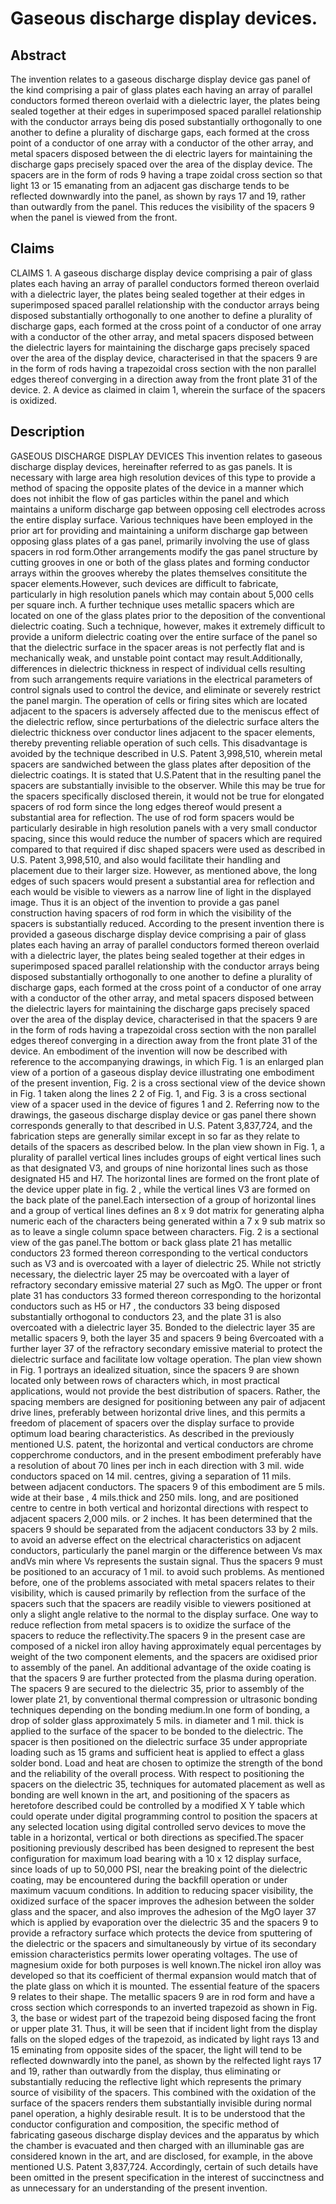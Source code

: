 # Gaseous discharge display devices.

## Abstract
The invention relates to a gaseous discharge display device gas panel of the kind comprising a pair of glass plates each having an array of parallel conductors formed thereon overlaid with a dielectric layer, the plates being sealed together at their edges in superimposed spaced parallel relationship with the conductor arrays being dis posed substantially orthogonally to one another to define a plurality of discharge gaps, each formed at the cross point of a conductor of one array with a conductor of the other array, and metal spacers disposed between the di electric layers for maintaining the discharge gaps precisely spaced over the area of the display device. The spacers are in the form of rods 9 having a trape zoidal cross section so that light 13 or 15 emanating from an adjacent gas discharge tends to be reflected downwardly into the panel, as shown by rays 17 and 19, rather than outwardly from the panel. This reduces the visibility of the spacers 9 when the panel is viewed from the front.

## Claims
CLAIMS 1. A gaseous discharge display device comprising a pair of glass plates each having an array of parallel conductors formed thereon overlaid with a dielectric layer, the plates being sealed together at their edges in superimposed spaced parallel relationship with the conductor arrays being disposed substantially orthogonally to one another to define a plurality of discharge gaps, each formed at the cross point of a conductor of one array with a conductor of the other array, and metal spacers disposed between the dielectric layers for maintaining the discharge gaps precisely spaced over the area of the display device, characterised in that the spacers 9 are in the form of rods having a trapezoidal cross section with the non parallel edges thereof converging in a direction away from the front plate 31 of the device. 2. A device as claimed in claim 1, wherein the surface of the spacers is oxidized.

## Description
GASEOUS DISCHARGE DISPLAY DEVICES This invention relates to gaseous discharge display devices, hereinafter referred to as gas panels. It is necessary with large area high resolution devices of this type to provide a method of spacing the opposite plates of the device in a manner which does not inhibit the flow of gas particles within the panel and which maintains a uniform discharge gap between opposing cell electrodes across the entire display surface. Various techniques have been employed in the prior art for providing and maintaining a uniform discharge gap between opposing glass plates of a gas panel, primarily involving the use of glass spacers in rod form.Other arrangements modify the gas panel structure by cutting grooves in one or both of the glass plates and forming conductor arrays within the grooves whereby the plates themselves consititute the spacer elements.However, such devices are difficult to fabricate, particularly in high resolution panels which may contain about 5,000 cells per square inch. A further technique uses metallic spacers which are located on one of the glass plates prior to the deposition of the conventional dielectric coating. Such a technique, however, makes it extremely difficult to provide a uniform dielectric coating over the entire surface of the panel so that the dielectric surface in the spacer areas is not perfectly flat and is mechanically weak, and unstable point contact may result.Additionally, differences in dielectric thickness in respect of individual cells resulting from such arrangements require variations in the electrical parameters of control signals used to control the device, and eliminate or severely restrict the panel margin. The operation of cells or firing sites which are located adjacent to the spacers is adversely affected due to the meniscus effect of the dielectric reflow, since perturbations of the dielectric surface alters the dielectric thickness over conductor lines adjacent to the spacer elements, thereby preventing reliable operation of such cells. This disadvantage is avoided by the technique described in U.S. Patent 3,998,510, wherein metal spacers are sandwiched between the glass plates after deposition of the dielectric coatings. It is stated that U.S.Patent that in the resulting panel the spacers are substantially invisible to the observer. While this may be true for the spacers specifically disclosed therein, it would not be true for elongated spacers of rod form since the long edges thereof would present a substantial area for reflection. The use of rod form spacers would be particularly desirable in high resolution panels with a very small conductor spacing, since this would reduce the number of spacers which are required compared to that required if disc shaped spacers were used as described in U.S. Patent 3,998,510, and also would facilitate their handling and placement due to their larger size. However, as mentioned above, the long edges of such spacers would present a substantial area for reflection and each would be visible to viewers as a narrow line of light in the displayed image. Thus it is an object of the invention to provide a gas panel construction having spacers of rod form in which the visibility of the spacers is substantially reduced. According to the present invention there is provided a gaseous discharge display device comprising a pair of glass plates each having an array of parallel conductors formed thereon overlaid with a dielectric layer, the plates being sealed together at their edges in superimposed spaced parallel relationship with the conductor arrays being disposed substantially orthogonally to one another to define a plurality of discharge gaps, each formed at the cross point of a conductor of one array with a conductor of the other array, and metal spacers disposed between the dielectric layers for maintaining the discharge gaps precisely spaced over the area of the display device, characterised in that the spacers 9 are in the form of rods having a trapezoidal cross section with the non parallel edges thereof converging in a direction away from the front plate 31 of the device. An embodiment of the invention will now be described with reference to the accompanying drawings, in which Fig. 1 is an enlarged plan view of a portion of a gaseous display device illustrating one embodiment of the present invention, Fig. 2 is a cross sectional view of the device shown in Fig. 1 taken along the lines 2 2 of Fig. 1, and Fig. 3 is a cross sectional view of a spacer used in the device of figures 1 and 2. Referring now to the drawings, the gaseous discharge display device or gas panel there shown corresponds generally to that described in U.S. Patent 3,837,724, and the fabrication steps are generally similar except in so far as they relate to details of the spacers as described below. In the plan view shown in Fig. 1, a plurality of parallel vertical lines includes groups of eight vertical lines such as that designated V3, and groups of nine horizontal lines such as those designated H5 and H7. The horizontal lines are formed on the front plate of the device upper plate in fig. 2 , while the vertical lines V3 are formed on the back plate of the panel.Each intersection of a group of horizontal lines and a group of vertical lines defines an 8 x 9 dot matrix for generating alpha numeric each of the characters being generated within a 7 x 9 sub matrix so as to leave a single column space between characters. Fig. 2 is a sectional view of the gas panel.The bottom or back glass plate 21 has metallic conductors 23 formed thereon corresponding to the vertical conductors such as V3 and is overcoated with a layer of dielectric 25. While not strictly necessary, the dielectric layer 25 may be overcoated with a layer of refractory secondary emissive material 27 such as MgO. The upper or front plate 31 has conductors 33 formed thereon corresponding to the horizontal conductors such as H5 or H7 , the conductors 33 being disposed substantially orthogonal to conductors 23, and the plate 31 is also overcoated with a dielectric layer 35. Bonded to the dielectric layer 35 are metallic spacers 9, both the layer 35 and spacers 9 being 6vercoated with a further layer 37 of the refractory secondary emissive material to protect the dielectric surface and facilitate low voltage operation. The plan view shown in Fig. 1 portrays an idealized situation, since the spacers 9 are shown located only between rows of characters which, in most practical applications, would not provide the best distribution of spacers. Rather, the spacing members are designed for positioning between any pair of adjacent drive lines, preferably between horizontal drive lines, and this permits a freedom of placement of spacers over the display surface to provide optimum load bearing characteristics. As described in the previously mentioned U.S. patent, the horizontal and vertical conductors are chrome copperchrome conductors, and in the present embodiment preferably have a resolution of about 70 lines per inch in each direction with 3 mil. wide conductors spaced on 14 mil. centres, giving a separation of 11 mils. between adjacent conductors. The spacers 9 of this embodiment are 5 mils. wide at their base , 4 mils.thick and 250 mils. long, and are positioned centre to centre in both vertical and horizontal directions with respect to adjacent spacers 2,000 mils. or 2 inches. It has been determined that the spacers 9 should be separated from the adjacent conductors 33 by 2 mils. to avoid an adverse effect on the electrical characteristics on adjacent conductors, particularly the panel margin or the difference between Vs max andVs min where Vs represents the sustain signal. Thus the spacers 9 must be positioned to an accuracy of 1 mil. to avoid such problems. As mentioned before, one of the problems associated with metal spacers relates to their visibility, which is caused primarily by reflection from the surface of the spacers such that the spacers are readily visible to viewers positioned at only a slight angle relative to the normal to the display surface. One way to reduce reflection from metal spacers is to oxidize the surface of the spacers to reduce the reflectivity.The spacers 9 in the present case are composed of a nickel iron alloy having approximately equal percentages by weight of the two component elements, and the spacers are oxidised prior to assembly of the panel. An additional advantage of the oxide coating is that the spacers 9 are further protected from the plasma during operation. The spacers 9 are secured to the dielectric 35, prior to assembly of the lower plate 21, by conventional thermal compression or ultrasonic bonding techniques depending on the bonding medium.In one form of bonding, a drop of solder glass approximately 5 mils. in diameter and 1 mil. thick is applied to the surface of the spacer to be bonded to the dielectric. The spacer is then positioned on the dielectric surface 35 under appropriate loading such as 15 grams and sufficient heat is applied to effect a glass solder bond. Load and heat are chosen to optimize the strength of the bond and the reliability of the overall process. With respect to positioning the spacers on the dielectric 35, techniques for automated placement as well as bonding are well known in the art, and positioning of the spacers as heretofore described could be controlled by a modified X Y table which could operate under digital programming control to position the spacers at any selected location using digital controlled servo devices to move the table in a horizontal, vertical or both directions as specified.The spacer positioning previously described has been designed to represent the best configuration for maximum load bearing with a 10 x 12 display surface, since loads of up to 50,000 PSI, near the breaking point of the dielectric coating, may be encountered during the backfill operation or under maximum vacuum conditions. In addition to reducing spacer visibility, the oxidized surface of the spacer improves the adhesion between the solder glass and the spacer, and also improves the adhesion of the MgO layer 37 which is applied by evaporation over the dielectric 35 and the spacers 9 to provide a refractory surface which protects the device from sputtering of the dielectric or the spacers and simultaneously by virtue of its secondary emission characteristics permits lower operating voltages. The use of magnesium oxide for both purposes is well known.The nickel iron alloy was developed so that its coefficient of thermal expansion would match that of the plate glass on which it is mounted. The essential feature of the spacers 9 relates to their shape. The metallic spacers 9 are in rod form and have a cross section which corresponds to an inverted trapezoid as shown in Fig. 3, the base or widest part of the trapezoid being disposed facing the front or upper plate 31. Thus, it will be seen that if incident light from the display falls on the sloped edges of the trapezoid, as indicated by light rays 13 and 15 eminating from opposite sides of the spacer, the light will tend to be reflected downwardly into the panel, as shown by the relfected light rays 17 and 19, rather than outwardly from the display, thus eliminating or substantially reducing the reflective light which represents the primary source of visibility of the spacers. This combined with the oxidation of the surface of the spacers renders them substantially invisible during normal panel operation, a highly desirable result. It is to be understood that the conductor configuration and composition, the specific method of fabricating gaseous discharge display devices and the apparatus by which the chamber is evacuated and then charged with an illuminable gas are considered known in the art, and are disclosed, for example, in the above mentioned U.S. Patent 3,837,724. Accordingly, certain of such details have been omitted in the present specification in the interest of succinctness and as unnecessary for an understanding of the present invention.